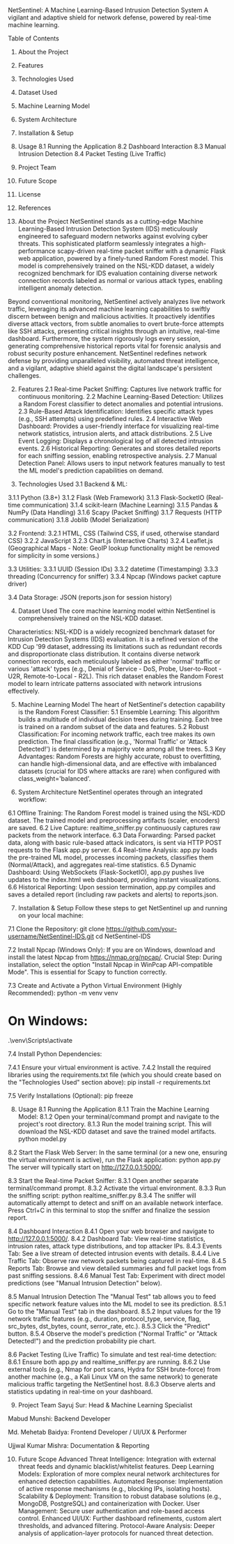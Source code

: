NetSentinel: A Machine Learning-Based Intrusion Detection System
A vigilant and adaptive shield for network defense, powered by real-time machine learning.

Table of Contents

1. About the Project
2. Features
3. Technologies Used
4. Dataset Used
5. Machine Learning Model
6. System Architecture
7. Installation & Setup
8. Usage
   8.1 Running the Application
   8.2 Dashboard Interaction
   8.3 Manual Intrusion Detection
   8.4 Packet Testing (Live Traffic)
9. Project Team
10. Future Scope
11. License
12. References

1. About the Project
NetSentinel stands as a cutting-edge Machine Learning-Based Intrusion Detection System (IDS) meticulously engineered to safeguard modern networks against evolving cyber threats. This sophisticated platform seamlessly integrates a high-performance scapy-driven real-time packet sniffer with a dynamic Flask web application, powered by a finely-tuned Random Forest model. This model is comprehensively trained on the NSL-KDD dataset, a widely recognized benchmark for IDS evaluation containing diverse network connection records labeled as normal or various attack types, enabling intelligent anomaly detection.

Beyond conventional monitoring, NetSentinel actively analyzes live network traffic, leveraging its advanced machine learning capabilities to swiftly discern between benign and malicious activities. It proactively identifies diverse attack vectors, from subtle anomalies to overt brute-force attempts like SSH attacks, presenting critical insights through an intuitive, real-time dashboard. Furthermore, the system rigorously logs every session, generating comprehensive historical reports vital for forensic analysis and robust security posture enhancement. NetSentinel redefines network defense by providing unparalleled visibility, automated threat intelligence, and a vigilant, adaptive shield against the digital landscape's persistent challenges.

2. Features
2.1 Real-time Packet Sniffing: Captures live network traffic for continuous monitoring.
2.2 Machine Learning-Based Detection: Utilizes a Random Forest classifier to detect anomalies and potential intrusions.
2.3 Rule-Based Attack Identification: Identifies specific attack types (e.g., SSH attempts) using predefined rules.
2.4 Interactive Web Dashboard: Provides a user-friendly interface for visualizing real-time network statistics, intrusion alerts, and attack distributions.
2.5 Live Event Logging: Displays a chronological log of all detected intrusion events.
2.6 Historical Reporting: Generates and stores detailed reports for each sniffing session, enabling retrospective analysis.
2.7 Manual Detection Panel: Allows users to input network features manually to test the ML model's prediction capabilities on demand.

3. Technologies Used
3.1 Backend & ML:

3.1.1 Python (3.8+)
3.1.2 Flask (Web Framework)
3.1.3 Flask-SocketIO (Real-time communication)
3.1.4 scikit-learn (Machine Learning)
3.1.5 Pandas & NumPy (Data Handling)
3.1.6 Scapy (Packet Sniffing)
3.1.7 Requests (HTTP communication)
3.1.8 Joblib (Model Serialization)

3.2 Frontend:
3.2.1 HTML, CSS (Tailwind CSS, if used, otherwise standard CSS)
3.2.2 JavaScript
3.2.3 Chart.js (Interactive Charts)
3.2.4 Leaflet.js (Geographical Maps - Note: GeoIP lookup functionality might be removed for simplicity in some versions.)

3.3 Utilities:
3.3.1 UUID (Session IDs)
3.3.2 datetime (Timestamping)
3.3.3 threading (Concurrency for sniffer)
3.3.4 Npcap (Windows packet capture driver)

3.4 Data Storage:
JSON (reports.json for session history)

4. Dataset Used
The core machine learning model within NetSentinel is comprehensively trained on the NSL-KDD dataset.

Characteristics: NSL-KDD is a widely recognized benchmark dataset for Intrusion Detection Systems (IDS) evaluation. It is a refined version of the KDD Cup '99 dataset, addressing its limitations such as redundant records and disproportionate class distribution. It contains diverse network connection records, each meticulously labeled as either 'normal' traffic or various 'attack' types (e.g., Denial of Service - DoS, Probe, User-to-Root - U2R, Remote-to-Local - R2L). This rich dataset enables the Random Forest model to learn intricate patterns associated with network intrusions effectively.

5. Machine Learning Model
The heart of NetSentinel's detection capability is the Random Forest Classifier:
5.1 Ensemble Learning: This algorithm builds a multitude of individual decision trees during training. Each tree is trained on a random subset of the data and features.
5.2 Robust Classification: For incoming network traffic, each tree makes its own prediction. The final classification (e.g., 'Normal Traffic' or 'Attack Detected!') is determined by a majority vote among all the trees.
5.3 Key Advantages: Random Forests are highly accurate, robust to overfitting, can handle high-dimensional data, and are effective with imbalanced datasets (crucial for IDS where attacks are rare) when configured with class_weight='balanced'.

6. System Architecture
NetSentinel operates through an integrated workflow:

6.1 Offline Training: The Random Forest model is trained using the NSL-KDD dataset. The trained model and preprocessing artifacts (scaler, encoders) are saved.
6.2 Live Capture: realtime_sniffer.py continuously captures raw packets from the network interface.
6.3 Data Forwarding: Parsed packet data, along with basic rule-based attack indicators, is sent via HTTP POST requests to the Flask app.py server.
6.4 Real-time Analysis: app.py loads the pre-trained ML model, processes incoming packets, classifies them (Normal/Attack), and aggregates real-time statistics.
6.5 Dynamic Dashboard: Using WebSockets (Flask-SocketIO), app.py pushes live updates to the index.html web dashboard, providing instant visualizations.
6.6 Historical Reporting: Upon session termination, app.py compiles and saves a detailed report (including raw packets and alerts) to reports.json.

7. Installation & Setup
Follow these steps to get NetSentinel up and running on your local machine:

7.1 Clone the Repository:
git clone https://github.com/your-username/NetSentinel-IDS.git
cd NetSentinel-IDS

7.2 Install Npcap (Windows Only):
If you are on Windows, download and install the latest Npcap from https://nmap.org/npcap/.
Crucial Step: During installation, select the option "Install Npcap in WinPcap API-compatible Mode". This is essential for Scapy to function correctly.

7.3 Create and Activate a Python Virtual Environment (Highly Recommended):
python -m venv venv
# On Windows:
.\venv\Scripts\activate

7.4 Install Python Dependencies:

7.4.1 Ensure your virtual environment is active.
7.4.2 Install the required libraries using the requirements.txt file (which you should create based on the "Technologies Used" section above):
pip install -r requirements.txt

7.5 Verify Installations (Optional):
pip freeze

8. Usage
8.1 Running the Application
8.1.1 Train the Machine Learning Model:
8.1.2 Open your terminal/command prompt and navigate to the project's root directory.
8.1.3 Run the model training script. This will download the NSL-KDD dataset and save the trained model artifacts.
python model.py

8.2 Start the Flask Web Server:
In the same terminal (or a new one, ensuring the virtual environment is active), run the Flask application:
python app.py
The server will typically start on http://127.0.0.1:5000/.

8.3 Start the Real-time Packet Sniffer:
8.3.1 Open another separate terminal/command prompt.
8.3.2 Activate the virtual environment.
8.3.3 Run the sniffing script:
python realtime_sniffer.py
8.3.4 The sniffer will automatically attempt to detect and sniff on an available network interface. Press Ctrl+C in this terminal to stop the sniffer and finalize the session report.

8.4 Dashboard Interaction
8.4.1 Open your web browser and navigate to http://127.0.0.1:5000/.
8.4.2 Dashboard Tab: View real-time statistics, intrusion rates, attack type distributions, and top attacker IPs.
8.4.3 Events Tab: See a live stream of detected intrusion events with details.
8.4.4 Live Traffic Tab: Observe raw network packets being captured in real-time.
8.4.5 Reports Tab: Browse and view detailed summaries and full packet logs from past sniffing sessions.
8.4.6 Manual Test Tab: Experiment with direct model predictions (see "Manual Intrusion Detection" below).

8.5 Manual Intrusion Detection
The "Manual Test" tab allows you to feed specific network feature values into the ML model to see its prediction.
8.5.1 Go to the "Manual Test" tab in the dashboard.
8.5.2 Input values for the 19 network traffic features (e.g., duration, protocol_type, service, flag, src_bytes, dst_bytes, count, serror_rate, etc.).
8.5.3 Click the "Predict" button.
8.5.4 Observe the model's prediction ("Normal Traffic" or "Attack Detected!") and the prediction probability pie chart.

8.6 Packet Testing (Live Traffic)
To simulate and test real-time detection:
8.6.1 Ensure both app.py and realtime_sniffer.py are running.
8.6.2 Use external tools (e.g., Nmap for port scans, Hydra for SSH brute-force) from another machine (e.g., a Kali Linux VM on the same network) to generate malicious traffic targeting the NetSentinel host.
8.6.3 Observe alerts and statistics updating in real-time on your dashboard.

9. Project Team
Sayuj Sur: Head & Machine Learning Specialist

Mabud Munshi: Backend Developer

Md. Mehetab Baidya: Frontend Developer / UI/UX & Performer

Ujjwal Kumar Mishra: Documentation & Reporting

10. Future Scope
Advanced Threat Intelligence: Integration with external threat feeds and dynamic blacklist/whitelist features.
Deep Learning Models: Exploration of more complex neural network architectures for enhanced detection capabilities.
Automated Response: Implementation of active response mechanisms (e.g., blocking IPs, isolating hosts).
Scalability & Deployment: Transition to robust database solutions (e.g., MongoDB, PostgreSQL) and containerization with Docker.
User Management: Secure user authentication and role-based access control.
Enhanced UI/UX: Further dashboard refinements, custom alert thresholds, and advanced filtering.
Protocol-Aware Analysis: Deeper analysis of application-layer protocols for nuanced threat detection.

